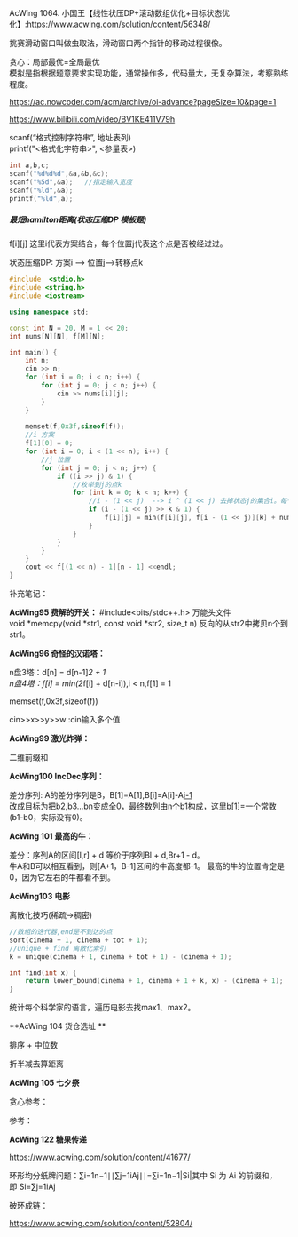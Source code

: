 
AcWing 1064. 小国王【线性状压DP+滚动数组优化+目标状态优化】:https://www.acwing.com/solution/content/56348/

挑赛滑动窗口叫做虫取法，滑动窗口两个指针的移动过程很像。

贪心：局部最优=全局最优     
模拟是指根据题意要求实现功能，通常操作多，代码量大，无复杂算法，考察熟练程度。

https://ac.nowcoder.com/acm/archive/oi-advance?pageSize=10&page=1    

https://www.bilibili.com/video/BV1KE411V79h     


scanf(“格式控制字符串”, 地址表列)    
printf("<格式化字符串>", <参量表>)   

```cpp
int a,b,c;
scanf("%d%d%d",&a,&b,&c);
scanf("%5d",&a);   //指定输入宽度
scanf("%ld",&a);
printf("%ld",a);
```


##### 最短hamilton距离(状态压缩DP 模板题)

f[i][j] 这里i代表方案结合，每个位置j代表这个点是否被经过过。

状态压缩DP: 方案i --> 位置j-->转移点k

```cpp
#include  <stdio.h>
#include <string.h>
#include <iostream>

using namespace std;

const int N = 20, M = 1 << 20;
int nums[N][N], f[M][N];

int main() {
    int n;
    cin >> n;
    for (int i = 0; i < n; i++) {
        for (int j = 0; j < n; j++) {
            cin >> nums[i][j];
        }
    }
    
    memset(f,0x3f,sizeof(f));
    //i 方案
    f[1][0] = 0;
    for (int i = 0; i < (1 << n); i++) {
        //j 位置
        for (int j = 0; j < n; j++) {
            if ((i >> j) & 1) {
                //枚举到j的点k
                for (int k = 0; k < n; k++) {
                    //i - (1 << j)  --> i ^ (1 << j) 去掉状态j的集合i。每个点只能到达一次，所以想从 k -> j，到达 k 时不可经过 j。
                    if (i - (1 << j) >> k & 1) {
                        f[i][j] = min(f[i][j], f[i - (1 << j)][k] + nums[k][j]);
                    }
                }
            }
        }
    }
    cout << f[(1 << n) - 1][n - 1] <<endl;
}

```

补充笔记：

**AcWing95 费解的开关：**
#include<bits/stdc++.h> 万能头文件    
void *memcpy(void *str1, const void *str2, size_t n) 反向的从str2中拷贝n个到str1。       


**AcWing96 奇怪的汉诺塔：**

n盘3塔：d[n] = d[n-1]*2 + 1    
n盘4塔：f[i] = min(2*f[i] + d[n-i]),i < n,f[1] = 1   

memset(f,0x3f,sizeof(f))   

cin>>x>>y>>w :cin输入多个值


**AcWing99 激光炸弹：**

二维前缀和

**AcWing100 IncDec序列：**

差分序列: A的差分序列是B，B[1]=A[1],B[i]=A[i]-A[i-1](2<=i<=n)        
改成目标为把b2,b3...bn变成全0，最终数列由n个b1构成，这里b[1]=一个常数(b1-b0，实际没有0)。        

**AcWing 101 最高的牛：**

差分：序列A的区间[l,r] + d 等价于序列Bl + d,Br+1 - d。    
牛A和B可以相互看到，则[A+1，B-1]区间的牛高度都-1。
最高的牛的位置肯定是0，因为它左右的牛都看不到。


**AcWing103 电影**

离散化技巧(稀疏->稠密)   

```cpp
//数组的迭代器,end是不到达的点
sort(cinema + 1, cinema + tot + 1);
//unique + find 离散化索引
k = unique(cinema + 1, cinema + tot + 1) - (cinema + 1);

int find(int x) {
    return lower_bound(cinema + 1, cinema + 1 + k, x) - (cinema + 1);
}
```

统计每个科学家的语言，遍历电影去找max1、max2。

**AcWing 104 货仓选址 **

排序 + 中位数

折半减去算距离    

**AcWing 105 七夕祭**

贪心参考：


参考： 

**AcWing 122 糖果传递**

https://www.acwing.com/solution/content/41677/

环形均分纸牌问题：∑i=1n−1∣∣∑j=1iAj∣∣=∑i=1n−1|Si|其中 Si 为 Ai 的前缀和，即 Si=∑j=1iAj

破环成链：
    
https://www.acwing.com/solution/content/52804/








